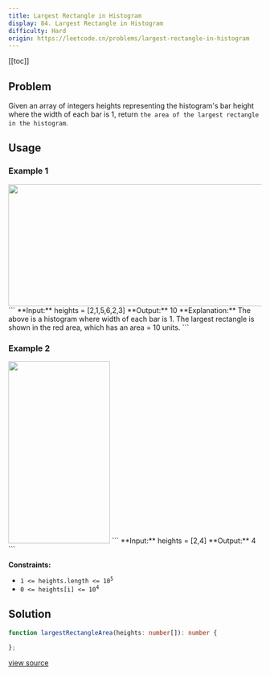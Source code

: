 ```yaml
---
title: Largest Rectangle in Histogram
display: 84. Largest Rectangle in Histogram
difficulty: Hard
origin: https://leetcode.cn/problems/largest-rectangle-in-histogram
---
```


[[toc]]

## Problem

Given an array of integers heights representing the histogram&#39;s bar height where the width of each bar is 1, return `the area of the largest rectangle in the histogram`.

 ## Usage

### Example 1
<img alt="" src="https://assets.leetcode.com/uploads/2021/01/04/histogram.jpg" style="width: 522px; height: 242px;" />
```
**Input:** heights = [2,1,5,6,2,3]
**Output:** 10
**Explanation:** The above is a histogram where width of each bar is 1.
The largest rectangle is shown in the red area, which has an area = 10 units.
```

### Example 2
<img alt="" src="https://assets.leetcode.com/uploads/2021/01/04/histogram-1.jpg" style="width: 202px; height: 362px;" />
```
**Input:** heights = [2,4]
**Output:** 4
```

 
**Constraints:**

- <code>1 &lt;= heights.length &lt;= 10<sup>5</sup></code>
- <code>0 &lt;= heights[i] &lt;= 10<sup>4</sup></code>


## Solution

```ts
function largestRectangleArea(heights: number[]): number {

};
```

[view source](https://leetcode.cn/problems/largest-rectangle-in-histogram)
